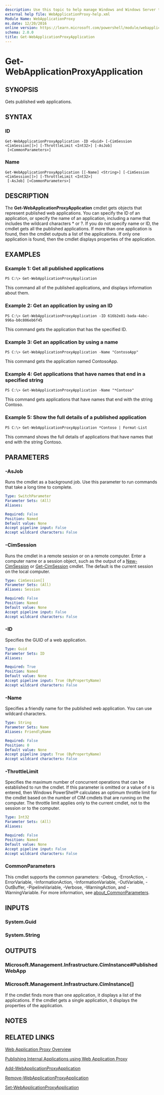 ```yaml
---
description: Use this topic to help manage Windows and Windows Server technologies with Windows PowerShell.
external help file: WebApplicationProxy-help.xml
Module Name: WebApplicationProxy
ms.date: 12/20/2016
online version: https://learn.microsoft.com/powershell/module/webapplicationproxy/get-webapplicationproxyapplication?view=windowsserver2025-ps&wt.mc_id=ps-gethelp
schema: 2.0.0
title: Get-WebApplicationProxyApplication
---
```


# Get-WebApplicationProxyApplication

## SYNOPSIS
Gets published web applications.

## SYNTAX

### ID
```
Get-WebApplicationProxyApplication -ID <Guid> [-CimSession <CimSession[]>] [-ThrottleLimit <Int32>] [-AsJob]
 [<CommonParameters>]
```

### Name
```
Get-WebApplicationProxyApplication [[-Name] <String>] [-CimSession <CimSession[]>] [-ThrottleLimit <Int32>]
 [-AsJob] [<CommonParameters>]
```

## DESCRIPTION
The **Get-WebApplicationProxyApplication** cmdlet gets objects that represent published web applications.
You can specify the ID of an application, or specify the name of an application, including a name that includes the wildcard characters * or ?.
If you do not specify name or ID, the cmdlet gets all the published applications.
If more than one application is found, then the cmdlet outputs a list of the applications.
If only one application is found, then the cmdlet displays properties of the application.

## EXAMPLES

### Example 1: Get all published applications
```
PS C:\> Get-WebApplicationProxyApplication
```

This command all of the published applications, and displays information about them.

### Example 2: Get an application by using an ID
```
PS C:\> Get-WebApplicationProxyApplication -ID 616b2e81-bada-4abc-996a-b0c806eb6f45
```

This command gets the application that has the specified ID.

### Example 3: Get an application by using a name
```
PS C:\> Get-WebApplicationProxyApplication -Name "ContosoApp"
```

This command gets the application named ContosoApp.

### Example 4: Get applications that have names that end in a specified string
```
PS C:\> Get-WebApplicationProxyApplication -Name "*Contoso"
```

This command gets applications that have names that end with the string Contoso.

### Example 5: Show the full details of a published application
```
PS C:\> Get-WebApplicationProxyApplication *Contoso | Format-List
```

This command shows the full details of applications that have names that end with the string Contoso.

## PARAMETERS

### -AsJob
Runs the cmdlet as a background job. Use this parameter to run commands that take a long time to complete.

```yaml
Type: SwitchParameter
Parameter Sets: (All)
Aliases:

Required: False
Position: Named
Default value: None
Accept pipeline input: False
Accept wildcard characters: False
```

### -CimSession
Runs the cmdlet in a remote session or on a remote computer.
Enter a computer name or a session object, such as the output of a [New-CimSession](https://go.microsoft.com/fwlink/p/?LinkId=227967) or [Get-CimSession](https://go.microsoft.com/fwlink/p/?LinkId=227966) cmdlet.
The default is the current session on the local computer.

```yaml
Type: CimSession[]
Parameter Sets: (All)
Aliases: Session

Required: False
Position: Named
Default value: None
Accept pipeline input: False
Accept wildcard characters: False
```

### -ID
Specifies the GUID of a web application.

```yaml
Type: Guid
Parameter Sets: ID
Aliases:

Required: True
Position: Named
Default value: None
Accept pipeline input: True (ByPropertyName)
Accept wildcard characters: False
```

### -Name
Specifies a friendly name for the published web application.
You can use wildcard characters.

```yaml
Type: String
Parameter Sets: Name
Aliases: FriendlyName

Required: False
Position: 0
Default value: None
Accept pipeline input: True (ByPropertyName)
Accept wildcard characters: False
```

### -ThrottleLimit
Specifies the maximum number of concurrent operations that can be established to run the cmdlet.
If this parameter is omitted or a value of `0` is entered, then Windows PowerShell® calculates an optimum throttle limit for the cmdlet based on the number of CIM cmdlets that are running on the computer.
The throttle limit applies only to the current cmdlet, not to the session or to the computer.

```yaml
Type: Int32
Parameter Sets: (All)
Aliases:

Required: False
Position: Named
Default value: None
Accept pipeline input: False
Accept wildcard characters: False
```

### CommonParameters
This cmdlet supports the common parameters: -Debug, -ErrorAction, -ErrorVariable, -InformationAction, -InformationVariable, -OutVariable, -OutBuffer, -PipelineVariable, -Verbose, -WarningAction, and -WarningVariable. For more information, see [about_CommonParameters](https://go.microsoft.com/fwlink/?LinkID=113216).

## INPUTS

### System.Guid

### System.String

## OUTPUTS

### Microsoft.Management.Infrastructure.CimInstance#PublishedWebApp

### Microsoft.Management.Infrastructure.CimInstance[]

If the cmdlet finds more than one application, it displays a list of the applications.
If the cmdlet gets a single application, it displays the properties of the application.

## NOTES

## RELATED LINKS

[Web Application Proxy Overview](https://technet.microsoft.com/library/dn280944.aspx)

[Publishing Internal Applications using Web Application Proxy](https://technet.microsoft.com/library/dn383650.aspx)

[Add-WebApplicationProxyApplication](./Add-WebApplicationProxyApplication.md)

[Remove-WebApplicationProxyApplication](./Remove-WebApplicationProxyApplication.md)

[Set-WebApplicationProxyApplication](./Set-WebApplicationProxyApplication.md)

